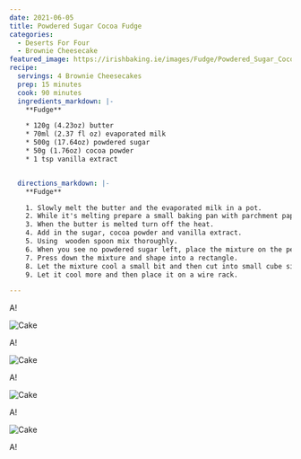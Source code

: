 ```yaml
---
date: 2021-06-05
title: Powdered Sugar Cocoa Fudge
categories:
  - Deserts For Four
  - Brownie Cheesecake
featured_image: https://irishbaking.ie/images/Fudge/Powdered_Sugar_Cocoa_Fudge/Image_1.jpg
recipe:
  servings: 4 Brownie Cheesecakes
  prep: 15 minutes
  cook: 90 minutes
  ingredients_markdown: |-
    **Fudge**

    * 120g (4.23oz) butter
    * 70ml (2.37 fl oz) evaporated milk
    * 500g (17.64oz) powdered sugar
    * 50g (1.76oz) cocoa powder
    * 1 tsp vanilla extract


  directions_markdown: |-
    **Fudge**

    1. Slowly melt the butter and the evaporated milk in a pot.
    2. While it's melting prepare a small baking pan with parchment paper.
    3. When the butter is melted turn off the heat.
    4. Add in the sugar, cocoa powder and vanilla extract.
    5. Using  wooden spoon mix thoroughly.
    6. When you see no powdered sugar left, place the mixture on the perpared pan.
    7. Press down the mixture and shape into a rectangle.
    8. Let the mixture cool a small bit and then cut into small cube sizes.
    9. Let it cool more and then place it on a wire rack.

---
```

A!

![Cake](https://irishbaking.ie/images/Fudge/Powdered_Sugar_Cocoa_Fudge/Image_2.jpg)

A!

![Cake](https://irishbaking.ie/images/Fudge/Powdered_Sugar_Cocoa_Fudge/Image_3.jpg)

A!

![Cake](https://irishbaking.ie/images/Fudge/Powdered_Sugar_Cocoa_Fudge/Image_4.jpg)

A!

![Cake](https://irishbaking.ie/images/Fudge/Powdered_Sugar_Cocoa_Fudge/Image_5.jpg)

A!
